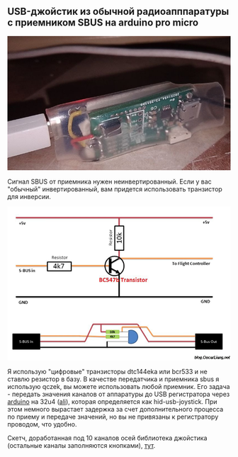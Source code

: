 ## USB-джойстик из обычной радиоапппаратуры с приемником SBUS на arduino pro micro

![photo_2023-03-30_04-58-32.jpg](photo_2023-03-30_04-58-32.jpg)

Сигнал SBUS от приемника нужен неинвертированный. Если у вас "обычный" инвертированный, вам придется использовать транзистор для инверсии.

![sbus-inverter-diagram-schematics.jpg](sbus-inverter-diagram-schematics.jpg)

Я использую "цифровые" транзисторы dtc144eka или bcr533 и не ставлю резистор в базу. В качестве передатчика и приемника sbus я использую qczek, вы можете использовать любой приемник.
Его задача - передать значения каналов от аппаратуры до USB регистратора через [arduino](https://docs.arduino.cc/hardware/micro) на 32u4 ([ali](https://aliexpress.ru/item/1005003622414316.html)), которая определяется как hid-usb-joystick. При этом немного вырастает задержка за счет дополнительного
процесса по приему и передаче значений, но вы не привязаны к регистратору проводом, что удобно.

Скетч, доработанная под 10 каналов осей библиотека джойстика (остальные каналы заполняются кнопками), [тут](https://github.com/OpenIPC/sandbox-fpv/tree/master/sbus-to-usb-joystick).
